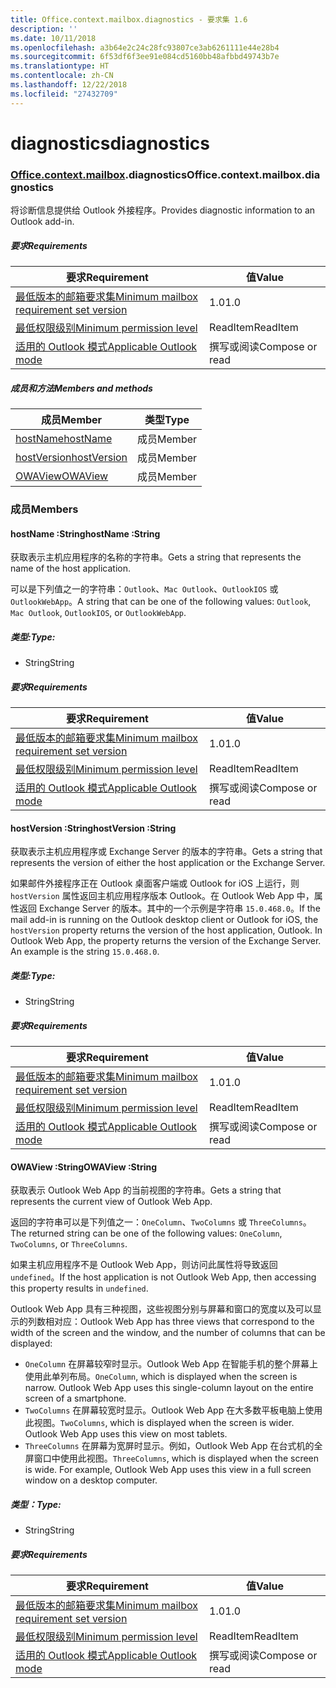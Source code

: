 ```yaml
---
title: Office.context.mailbox.diagnostics - 要求集 1.6
description: ''
ms.date: 10/11/2018
ms.openlocfilehash: a3b64e2c24c28fc93807ce3ab6261111e44e28b4
ms.sourcegitcommit: 6f53df6f3ee91e084cd5160bb48afbbd49743b7e
ms.translationtype: HT
ms.contentlocale: zh-CN
ms.lasthandoff: 12/22/2018
ms.locfileid: "27432709"
---
```

# <a name="diagnostics"></a><span data-ttu-id="dad3a-102">diagnostics</span><span class="sxs-lookup"><span data-stu-id="dad3a-102">diagnostics</span></span>

### <a name="officeofficemdcontextofficecontextmdmailboxofficecontextmailboxmddiagnostics"></a><span data-ttu-id="dad3a-103">[Office](Office.md)[.context](Office.context.md)[.mailbox](Office.context.mailbox.md).diagnostics</span><span class="sxs-lookup"><span data-stu-id="dad3a-103">Office.context.mailbox.diagnostics</span></span>

<span data-ttu-id="dad3a-104">将诊断信息提供给 Outlook 外接程序。</span><span class="sxs-lookup"><span data-stu-id="dad3a-104">Provides diagnostic information to an Outlook add-in.</span></span>

##### <a name="requirements"></a><span data-ttu-id="dad3a-105">要求</span><span class="sxs-lookup"><span data-stu-id="dad3a-105">Requirements</span></span>

|<span data-ttu-id="dad3a-106">要求</span><span class="sxs-lookup"><span data-stu-id="dad3a-106">Requirement</span></span>| <span data-ttu-id="dad3a-107">值</span><span class="sxs-lookup"><span data-stu-id="dad3a-107">Value</span></span>|
|---|---|
|[<span data-ttu-id="dad3a-108">最低版本的邮箱要求集</span><span class="sxs-lookup"><span data-stu-id="dad3a-108">Minimum mailbox requirement set version</span></span>](/office/dev/add-ins/reference/requirement-sets/outlook-api-requirement-sets)| <span data-ttu-id="dad3a-109">1.0</span><span class="sxs-lookup"><span data-stu-id="dad3a-109">1.0</span></span>|
|[<span data-ttu-id="dad3a-110">最低权限级别</span><span class="sxs-lookup"><span data-stu-id="dad3a-110">Minimum permission level</span></span>](https://docs.microsoft.com/outlook/add-ins/understanding-outlook-add-in-permissions)| <span data-ttu-id="dad3a-111">ReadItem</span><span class="sxs-lookup"><span data-stu-id="dad3a-111">ReadItem</span></span>|
|[<span data-ttu-id="dad3a-112">适用的 Outlook 模式</span><span class="sxs-lookup"><span data-stu-id="dad3a-112">Applicable Outlook mode</span></span>](https://docs.microsoft.com/outlook/add-ins/#extension-points)| <span data-ttu-id="dad3a-113">撰写或阅读</span><span class="sxs-lookup"><span data-stu-id="dad3a-113">Compose or read</span></span>|

##### <a name="members-and-methods"></a><span data-ttu-id="dad3a-114">成员和方法</span><span class="sxs-lookup"><span data-stu-id="dad3a-114">Members and methods</span></span>

| <span data-ttu-id="dad3a-115">成员</span><span class="sxs-lookup"><span data-stu-id="dad3a-115">Member</span></span> | <span data-ttu-id="dad3a-116">类型</span><span class="sxs-lookup"><span data-stu-id="dad3a-116">Type</span></span> |
|--------|------|
| [<span data-ttu-id="dad3a-117">hostName</span><span class="sxs-lookup"><span data-stu-id="dad3a-117">hostName</span></span>](#hostname-string) | <span data-ttu-id="dad3a-118">成员</span><span class="sxs-lookup"><span data-stu-id="dad3a-118">Member</span></span> |
| [<span data-ttu-id="dad3a-119">hostVersion</span><span class="sxs-lookup"><span data-stu-id="dad3a-119">hostVersion</span></span>](#hostversion-string) | <span data-ttu-id="dad3a-120">成员</span><span class="sxs-lookup"><span data-stu-id="dad3a-120">Member</span></span> |
| [<span data-ttu-id="dad3a-121">OWAView</span><span class="sxs-lookup"><span data-stu-id="dad3a-121">OWAView</span></span>](#owaview-string) | <span data-ttu-id="dad3a-122">成员</span><span class="sxs-lookup"><span data-stu-id="dad3a-122">Member</span></span> |

### <a name="members"></a><span data-ttu-id="dad3a-123">成员</span><span class="sxs-lookup"><span data-stu-id="dad3a-123">Members</span></span>

####  <a name="hostname-string"></a><span data-ttu-id="dad3a-124">hostName :String</span><span class="sxs-lookup"><span data-stu-id="dad3a-124">hostName :String</span></span>

<span data-ttu-id="dad3a-125">获取表示主机应用程序的名称的字符串。</span><span class="sxs-lookup"><span data-stu-id="dad3a-125">Gets a string that represents the name of the host application.</span></span>

<span data-ttu-id="dad3a-126">可以是下列值之一的字符串：`Outlook`、`Mac Outlook`、`OutlookIOS` 或 `OutlookWebApp`。</span><span class="sxs-lookup"><span data-stu-id="dad3a-126">A string that can be one of the following values: `Outlook`, `Mac Outlook`, `OutlookIOS`, or `OutlookWebApp`.</span></span>

##### <a name="type"></a><span data-ttu-id="dad3a-127">类型:</span><span class="sxs-lookup"><span data-stu-id="dad3a-127">Type:</span></span>

*   <span data-ttu-id="dad3a-128">String</span><span class="sxs-lookup"><span data-stu-id="dad3a-128">String</span></span>

##### <a name="requirements"></a><span data-ttu-id="dad3a-129">要求</span><span class="sxs-lookup"><span data-stu-id="dad3a-129">Requirements</span></span>

|<span data-ttu-id="dad3a-130">要求</span><span class="sxs-lookup"><span data-stu-id="dad3a-130">Requirement</span></span>| <span data-ttu-id="dad3a-131">值</span><span class="sxs-lookup"><span data-stu-id="dad3a-131">Value</span></span>|
|---|---|
|[<span data-ttu-id="dad3a-132">最低版本的邮箱要求集</span><span class="sxs-lookup"><span data-stu-id="dad3a-132">Minimum mailbox requirement set version</span></span>](/office/dev/add-ins/reference/requirement-sets/outlook-api-requirement-sets)| <span data-ttu-id="dad3a-133">1.0</span><span class="sxs-lookup"><span data-stu-id="dad3a-133">1.0</span></span>|
|[<span data-ttu-id="dad3a-134">最低权限级别</span><span class="sxs-lookup"><span data-stu-id="dad3a-134">Minimum permission level</span></span>](https://docs.microsoft.com/outlook/add-ins/understanding-outlook-add-in-permissions)| <span data-ttu-id="dad3a-135">ReadItem</span><span class="sxs-lookup"><span data-stu-id="dad3a-135">ReadItem</span></span>|
|[<span data-ttu-id="dad3a-136">适用的 Outlook 模式</span><span class="sxs-lookup"><span data-stu-id="dad3a-136">Applicable Outlook mode</span></span>](https://docs.microsoft.com/outlook/add-ins/#extension-points)| <span data-ttu-id="dad3a-137">撰写或阅读</span><span class="sxs-lookup"><span data-stu-id="dad3a-137">Compose or read</span></span>|

####  <a name="hostversion-string"></a><span data-ttu-id="dad3a-138">hostVersion :String</span><span class="sxs-lookup"><span data-stu-id="dad3a-138">hostVersion :String</span></span>

<span data-ttu-id="dad3a-139">获取表示主机应用程序或 Exchange Server 的版本的字符串。</span><span class="sxs-lookup"><span data-stu-id="dad3a-139">Gets a string that represents the version of either the host application or the Exchange Server.</span></span>

<span data-ttu-id="dad3a-p101">如果邮件外接程序正在 Outlook 桌面客户端或 Outlook for iOS 上运行，则 `hostVersion` 属性返回主机应用程序版本 Outlook。在 Outlook Web App 中，属性返回 Exchange Server 的版本。其中的一个示例是字符串 `15.0.468.0`。</span><span class="sxs-lookup"><span data-stu-id="dad3a-p101">If the mail add-in is running on the Outlook desktop client or Outlook for iOS, the `hostVersion` property returns the version of the host application, Outlook. In Outlook Web App, the property returns the version of the Exchange Server. An example is the string `15.0.468.0`.</span></span>

##### <a name="type"></a><span data-ttu-id="dad3a-143">类型:</span><span class="sxs-lookup"><span data-stu-id="dad3a-143">Type:</span></span>

*   <span data-ttu-id="dad3a-144">String</span><span class="sxs-lookup"><span data-stu-id="dad3a-144">String</span></span>

##### <a name="requirements"></a><span data-ttu-id="dad3a-145">要求</span><span class="sxs-lookup"><span data-stu-id="dad3a-145">Requirements</span></span>

|<span data-ttu-id="dad3a-146">要求</span><span class="sxs-lookup"><span data-stu-id="dad3a-146">Requirement</span></span>| <span data-ttu-id="dad3a-147">值</span><span class="sxs-lookup"><span data-stu-id="dad3a-147">Value</span></span>|
|---|---|
|[<span data-ttu-id="dad3a-148">最低版本的邮箱要求集</span><span class="sxs-lookup"><span data-stu-id="dad3a-148">Minimum mailbox requirement set version</span></span>](/office/dev/add-ins/reference/requirement-sets/outlook-api-requirement-sets)| <span data-ttu-id="dad3a-149">1.0</span><span class="sxs-lookup"><span data-stu-id="dad3a-149">1.0</span></span>|
|[<span data-ttu-id="dad3a-150">最低权限级别</span><span class="sxs-lookup"><span data-stu-id="dad3a-150">Minimum permission level</span></span>](https://docs.microsoft.com/outlook/add-ins/understanding-outlook-add-in-permissions)| <span data-ttu-id="dad3a-151">ReadItem</span><span class="sxs-lookup"><span data-stu-id="dad3a-151">ReadItem</span></span>|
|[<span data-ttu-id="dad3a-152">适用的 Outlook 模式</span><span class="sxs-lookup"><span data-stu-id="dad3a-152">Applicable Outlook mode</span></span>](https://docs.microsoft.com/outlook/add-ins/#extension-points)| <span data-ttu-id="dad3a-153">撰写或阅读</span><span class="sxs-lookup"><span data-stu-id="dad3a-153">Compose or read</span></span>|

####  <a name="owaview-string"></a><span data-ttu-id="dad3a-154">OWAView :String</span><span class="sxs-lookup"><span data-stu-id="dad3a-154">OWAView :String</span></span>

<span data-ttu-id="dad3a-155">获取表示 Outlook Web App 的当前视图的字符串。</span><span class="sxs-lookup"><span data-stu-id="dad3a-155">Gets a string that represents the current view of Outlook Web App.</span></span>

<span data-ttu-id="dad3a-156">返回的字符串可以是下列值之一：`OneColumn`、`TwoColumns` 或 `ThreeColumns`。</span><span class="sxs-lookup"><span data-stu-id="dad3a-156">The returned string can be one of the following values: `OneColumn`, `TwoColumns`, or `ThreeColumns`.</span></span>

<span data-ttu-id="dad3a-157">如果主机应用程序不是 Outlook Web App，则访问此属性将导致返回 `undefined`。</span><span class="sxs-lookup"><span data-stu-id="dad3a-157">If the host application is not Outlook Web App, then accessing this property results in `undefined`.</span></span>

<span data-ttu-id="dad3a-158">Outlook Web App 具有三种视图，这些视图分别与屏幕和窗口的宽度以及可以显示的列数相对应：</span><span class="sxs-lookup"><span data-stu-id="dad3a-158">Outlook Web App has three views that correspond to the width of the screen and the window, and the number of columns that can be displayed:</span></span>

*   <span data-ttu-id="dad3a-p102">`OneColumn` 在屏幕较窄时显示。Outlook Web App 在智能手机的整个屏幕上使用此单列布局。</span><span class="sxs-lookup"><span data-stu-id="dad3a-p102">`OneColumn`, which is displayed when the screen is narrow. Outlook Web App uses this single-column layout on the entire screen of a smartphone.</span></span>
*   <span data-ttu-id="dad3a-p103">`TwoColumns` 在屏幕较宽时显示。Outlook Web App 在大多数平板电脑上使用此视图。</span><span class="sxs-lookup"><span data-stu-id="dad3a-p103">`TwoColumns`, which is displayed when the screen is wider. Outlook Web App uses this view on most tablets.</span></span>
*   <span data-ttu-id="dad3a-p104">`ThreeColumns` 在屏幕为宽屏时显示。例如，Outlook Web App 在台式机的全屏窗口中使用此视图。</span><span class="sxs-lookup"><span data-stu-id="dad3a-p104">`ThreeColumns`, which is displayed when the screen is wide. For example, Outlook Web App uses this view in a full screen window on a desktop computer.</span></span>

##### <a name="type"></a><span data-ttu-id="dad3a-165">类型：</span><span class="sxs-lookup"><span data-stu-id="dad3a-165">Type:</span></span>

*   <span data-ttu-id="dad3a-166">String</span><span class="sxs-lookup"><span data-stu-id="dad3a-166">String</span></span>

##### <a name="requirements"></a><span data-ttu-id="dad3a-167">要求</span><span class="sxs-lookup"><span data-stu-id="dad3a-167">Requirements</span></span>

|<span data-ttu-id="dad3a-168">要求</span><span class="sxs-lookup"><span data-stu-id="dad3a-168">Requirement</span></span>| <span data-ttu-id="dad3a-169">值</span><span class="sxs-lookup"><span data-stu-id="dad3a-169">Value</span></span>|
|---|---|
|[<span data-ttu-id="dad3a-170">最低版本的邮箱要求集</span><span class="sxs-lookup"><span data-stu-id="dad3a-170">Minimum mailbox requirement set version</span></span>](/office/dev/add-ins/reference/requirement-sets/outlook-api-requirement-sets)| <span data-ttu-id="dad3a-171">1.0</span><span class="sxs-lookup"><span data-stu-id="dad3a-171">1.0</span></span>|
|[<span data-ttu-id="dad3a-172">最低权限级别</span><span class="sxs-lookup"><span data-stu-id="dad3a-172">Minimum permission level</span></span>](https://docs.microsoft.com/outlook/add-ins/understanding-outlook-add-in-permissions)| <span data-ttu-id="dad3a-173">ReadItem</span><span class="sxs-lookup"><span data-stu-id="dad3a-173">ReadItem</span></span>|
|[<span data-ttu-id="dad3a-174">适用的 Outlook 模式</span><span class="sxs-lookup"><span data-stu-id="dad3a-174">Applicable Outlook mode</span></span>](https://docs.microsoft.com/outlook/add-ins/#extension-points)| <span data-ttu-id="dad3a-175">撰写或阅读</span><span class="sxs-lookup"><span data-stu-id="dad3a-175">Compose or read</span></span>|